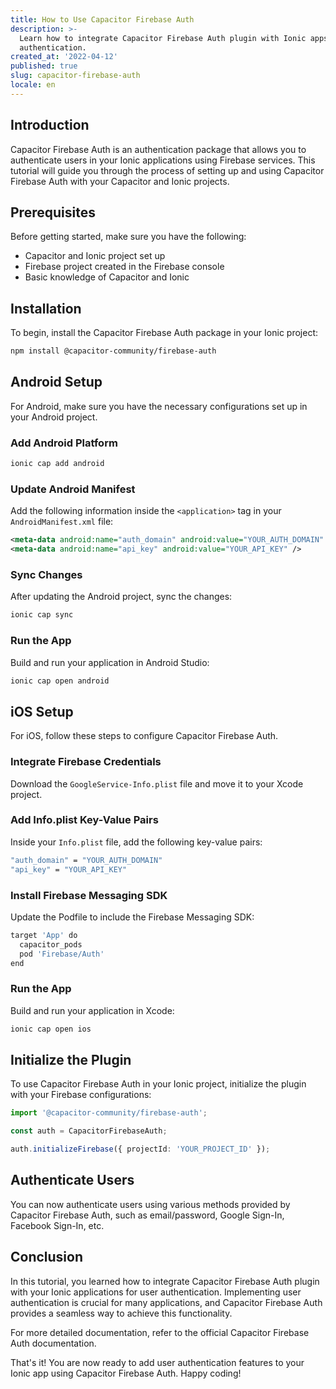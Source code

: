 ```yaml
---
title: How to Use Capacitor Firebase Auth
description: >-
  Learn how to integrate Capacitor Firebase Auth plugin with Ionic apps for user
  authentication.
created_at: '2022-04-12'
published: true
slug: capacitor-firebase-auth
locale: en
---
```


## Introduction
Capacitor Firebase Auth is an authentication package that allows you to authenticate users in your Ionic applications using Firebase services. This tutorial will guide you through the process of setting up and using Capacitor Firebase Auth with your Capacitor and Ionic projects.

## Prerequisites
Before getting started, make sure you have the following:
- Capacitor and Ionic project set up
- Firebase project created in the Firebase console
- Basic knowledge of Capacitor and Ionic

## Installation
To begin, install the Capacitor Firebase Auth package in your Ionic project:
```bash
npm install @capacitor-community/firebase-auth
```

## Android Setup
For Android, make sure you have the necessary configurations set up in your Android project.

### Add Android Platform
```bash
ionic cap add android
```

### Update Android Manifest
Add the following information inside the `<application>` tag in your `AndroidManifest.xml` file:
```xml
<meta-data android:name="auth_domain" android:value="YOUR_AUTH_DOMAIN" />
<meta-data android:name="api_key" android:value="YOUR_API_KEY" />
```

### Sync Changes
After updating the Android project, sync the changes:
```bash
ionic cap sync
```

### Run the App
Build and run your application in Android Studio:
```bash
ionic cap open android
```

## iOS Setup
For iOS, follow these steps to configure Capacitor Firebase Auth.

### Integrate Firebase Credentials
Download the `GoogleService-Info.plist` file and move it to your Xcode project.

### Add Info.plist Key-Value Pairs
Inside your `Info.plist` file, add the following key-value pairs:
```bash
"auth_domain" = "YOUR_AUTH_DOMAIN"
"api_key" = "YOUR_API_KEY"
```

### Install Firebase Messaging SDK
Update the Podfile to include the Firebase Messaging SDK:
```bash
target 'App' do
  capacitor_pods
  pod 'Firebase/Auth'
end
```

### Run the App
Build and run your application in Xcode:
```bash
ionic cap open ios
```

## Initialize the Plugin
To use Capacitor Firebase Auth in your Ionic project, initialize the plugin with your Firebase configurations:
```typescript
import '@capacitor-community/firebase-auth';

const auth = CapacitorFirebaseAuth;

auth.initializeFirebase({ projectId: 'YOUR_PROJECT_ID' });
```

## Authenticate Users
You can now authenticate users using various methods provided by Capacitor Firebase Auth, such as email/password, Google Sign-In, Facebook Sign-In, etc.

## Conclusion
In this tutorial, you learned how to integrate Capacitor Firebase Auth plugin with your Ionic applications for user authentication. Implementing user authentication is crucial for many applications, and Capacitor Firebase Auth provides a seamless way to achieve this functionality.

For more detailed documentation, refer to the official Capacitor Firebase Auth documentation.

That's it! You are now ready to add user authentication features to your Ionic app using Capacitor Firebase Auth. Happy coding!
